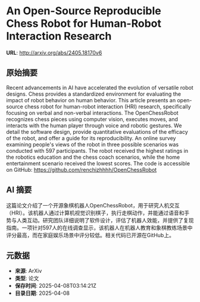 # An Open-Source Reproducible Chess Robot for Human-Robot Interaction Research

**URL**: http://arxiv.org/abs/2405.18170v6

## 原始摘要

Recent advancements in AI have accelerated the evolution of versatile robot
designs. Chess provides a standardized environment for evaluating the impact of
robot behavior on human behavior. This article presents an open-source chess
robot for human-robot interaction (HRI) research, specifically focusing on
verbal and non-verbal interactions. The OpenChessRobot recognizes chess pieces
using computer vision, executes moves, and interacts with the human player
through voice and robotic gestures. We detail the software design, provide
quantitative evaluations of the efficacy of the robot, and offer a guide for
its reproducibility. An online survey examining people's views of the robot in
three possible scenarios was conducted with 597 participants. The robot
received the highest ratings in the robotics education and the chess coach
scenarios, while the home entertainment scenario received the lowest scores.
The code is accessible on GitHub: https://github.com/renchizhhhh/OpenChessRobot


## AI 摘要

这篇论文介绍了一个开源象棋机器人OpenChessRobot，用于研究人机交互（HRI）。该机器人通过计算机视觉识别棋子，执行走棋动作，并能通过语音和手势与人类互动。研究团队详细说明了软件设计，评估了机器人效能，并提供了复现指南。一项针对597人的在线调查显示，该机器人在机器人教育和象棋教练场景中评分最高，而在家庭娱乐场景中评分较低。相关代码已开源在GitHub上。

## 元数据

- **来源**: ArXiv
- **类型**: 论文
- **保存时间**: 2025-04-08T03:14:21Z
- **目录日期**: 2025-04-08
